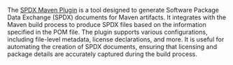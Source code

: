 The [SPDX Maven Plugin](https://github.com/spdx/spdx-maven-plugin) is a tool designed to generate Software Package Data Exchange (SPDX) documents for Maven artifacts. It integrates with the Maven build process to produce SPDX files based on the information specified in the POM file. The plugin supports various configurations, including file-level metadata, license declarations, and more. It is useful for automating the creation of SPDX documents, ensuring that licensing and package details are accurately captured during the build process.